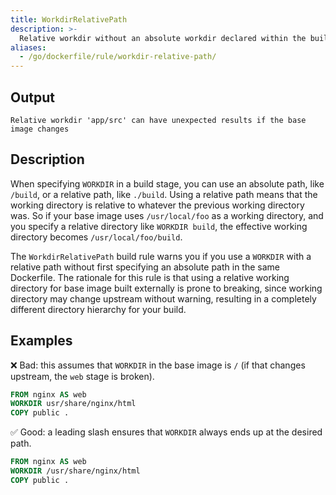 ```yaml
---
title: WorkdirRelativePath
description: >-
  Relative workdir without an absolute workdir declared within the build can have unexpected results if the base image changes
aliases:
  - /go/dockerfile/rule/workdir-relative-path/
---
```


## Output

```text
Relative workdir 'app/src' can have unexpected results if the base image changes
```

## Description

When specifying `WORKDIR` in a build stage, you can use an absolute path, like
`/build`, or a relative path, like `./build`. Using a relative path means that
the working directory is relative to whatever the previous working directory
was. So if your base image uses `/usr/local/foo` as a working directory, and
you specify a relative directory like `WORKDIR build`, the effective working
directory becomes `/usr/local/foo/build`.

The `WorkdirRelativePath` build rule warns you if you use a `WORKDIR` with a
relative path without first specifying an absolute path in the same Dockerfile.
The rationale for this rule is that using a relative working directory for base
image built externally is prone to breaking, since working directory may change
upstream without warning, resulting in a completely different directory
hierarchy for your build.

## Examples

❌ Bad: this assumes that `WORKDIR` in the base image is `/`
(if that changes upstream, the `web` stage is broken).

```dockerfile
FROM nginx AS web
WORKDIR usr/share/nginx/html
COPY public .
```

✅ Good: a leading slash ensures that `WORKDIR` always ends up at the desired path.

```dockerfile
FROM nginx AS web
WORKDIR /usr/share/nginx/html
COPY public .
```

